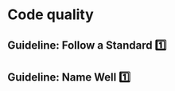 <link rel="stylesheet" href="{{baseUrl}}/css/textbook.css">

<div class="website-content">

# Code quality

## Guideline: Follow a Standard :one: 
<panel header="================================================================"
    type="seamless" alt="follow standard">
  <include src="followStandard/index.md#main" />
</panel>

## Guideline: Name Well :one: 
<panel header="================================================================"
    type="seamless" alt="name well">
  <include src="nameWell/index.md#main" />
</panel>

</div>
